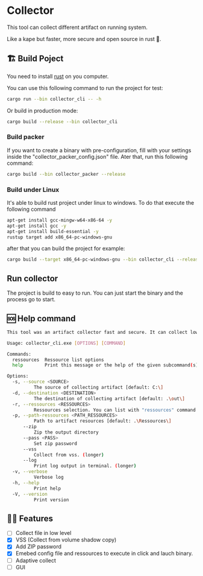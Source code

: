 # Collector

This tool can collect different artifact on running system.

Like a kape but faster, more secure and open source in rust 🦀.

## 🏗️ Build Poject

You need to install [rust](https://www.rust-lang.org/fr/tools/install) on you computer.

You can use this following command to run the project for test:

```bash
cargo run --bin collector_cli -- -h
```

Or build in production mode:

```bash
cargo build --release --bin collector_cli
```

### Build packer

If you want to create a binary with pre-configuration, fill with your settings inside the "collector_packer_config.json" file.
Ater that, run this following command:

```bash
cargo build --bin collector_packer --release
```

### Build under Linux

It's able to build rust project under linux to windows.
To do that execute the following command 
```bash
apt-get install gcc-mingw-w64-x86-64 -y
apt-get install gcc -y
apt-get install build-essential -y
rustup target add x86_64-pc-windows-gnu
```
after that you can build the project for example:
```bash
cargo build --target x86_64-pc-windows-gnu --bin collector_cli --release
```

## Run collector

The project is build to easy to run.
You can just start the binary and the process go to start.

## 🆘 Help command

```bash
This tool was an artifact collector fast and secure. It can collect low level files.

Usage: collector_cli.exe [OPTIONS] [COMMAND]

Commands:
  ressources  Ressource list options
  help        Print this message or the help of the given subcommand(s)

Options:
  -s, --source <SOURCE>
          The source of collecting artifact [default: C:\]
  -d, --destination <DESTINATION>
          The destination of collecting artifact [default: .\out\]
  -r, --ressources <RESSOURCES>
          Ressources selection. You can list with "ressources" command. Exemple: MFT,Prefetch,EVTX [default: All]
  -p, --path-ressources <PATH_RESSOURCES>
          Path to artifact resources [default: .\Ressources\]
      --zip
          Zip the output directory
      --pass <PASS>
          Set zip password
      --vss
          Collect from vss. (longer)
      --log
          Print log output in terminal. (longer)
  -v, --verbose
          Verbose log
  -h, --help
          Print help
  -V, --version
          Print version
```

## 👨‍💻 Features

- [ ] Collect file in low level
- [X] VSS (Collect from volume shadow copy)
- [X] Add ZIP password
- [X] Emebed config file and ressources to execute in click and lauch binary.
- [ ] Adaptive collect
- [ ] GUI